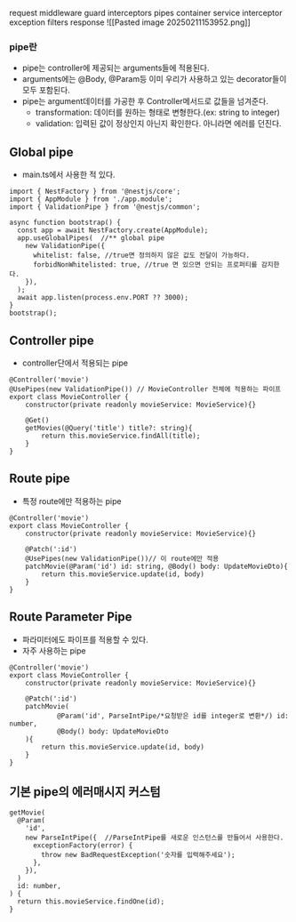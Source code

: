 request
middleware
guard
interceptors
pipes
container
service
interceptor
exception filters
response
![[Pasted image 20250211153952.png]]
### pipe란
- pipe는 controller에 제공되는 arguments들에 적용된다.
- arguments에는 @Body, @Param등 이미 우리가 사용하고 있는 decorator들이 모두 포함된다.
- pipe는 argument데이터를 가공한 후 Controller메서드로 값들을 넘겨준다.
	- transformation: 데이터를 원하는 형태로 변형한다.(ex: string to integer)
	- validation: 입력된 값이 정상인지 아닌지 확인한다. 아니라면 에러를 던진다.

## Global pipe
- main.ts에서 사용한 적 있다.
```node
import { NestFactory } from '@nestjs/core';  
import { AppModule } from './app.module';  
import { ValidationPipe } from '@nestjs/common';  
  
async function bootstrap() {  
  const app = await NestFactory.create(AppModule);  
  app.useGlobalPipes(  //** global pipe
    new ValidationPipe({  
      whitelist: false, //true면 정의하지 않은 값도 전달이 가능하다.  
      forbidNonWhitelisted: true, //true 면 있으면 안되는 프로퍼티를 감지한다.  
    }),  
  );  
  await app.listen(process.env.PORT ?? 3000);  
}  
bootstrap();
```

## Controller pipe
- controller단에서 적용되는 pipe
```node
@Controller('movie')
@UsePipes(new ValidationPipe()) // MovieController 전체에 적용하는 파이프
export class MovieController {
	constructor(private readonly movieService: MovieService){}

	@Get()
	getMovies(@Query('title') title?: string){
		return this.movieService.findAll(title);
	}
}

```

## Route pipe
- 특정 route에만 적용하는 pipe
```node
@Controller('movie')
export class MovieController {
	constructor(private readonly movieService: MovieService){}

	@Patch(':id')
	@UsePipes(new ValidationPipe())// 이 route에만 적용
	patchMovie(@Param('id') id: string, @Body() body: UpdateMovieDto){
		return this.movieService.update(id, body)
	}
}
```

## Route Parameter Pipe
- 파라미터에도 파이프를 적용할 수 있다.
- 자주 사용하는 pipe
```node
@Controller('movie')
export class MovieController {
	constructor(private readonly movieService: MovieService){}

	@Patch(':id')
	patchMovie(
			@Param('id', ParseIntPipe/*요청받은 id를 integer로 변환*/) id: number,
			@Body() body: UpdateMovieDto
	){
		return this.movieService.update(id, body)
	}
}
```

## 기본 pipe의 에러매시지 커스텀
```node
getMovie(  
  @Param(  
    'id',  
    new ParseIntPipe({  //ParseIntPipe를 새로운 인스턴스를 만들어서 사용한다.
      exceptionFactory(error) {  
        throw new BadRequestException('숫자를 입력해주세요');  
      },  
    }),  
  )  
  id: number,  
) {  
  return this.movieService.findOne(id);  
}
```

